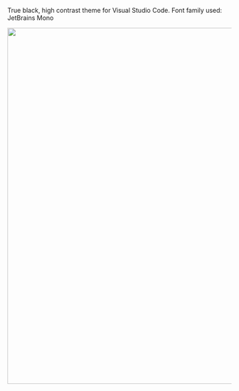 True black, high contrast theme for Visual Studio Code.
Font family used: JetBrains Mono

<p align="center">
  <img width="800px" src="https://i.ibb.co/F8h59Y1/QYi-VZDFEfe.png">
</p>

